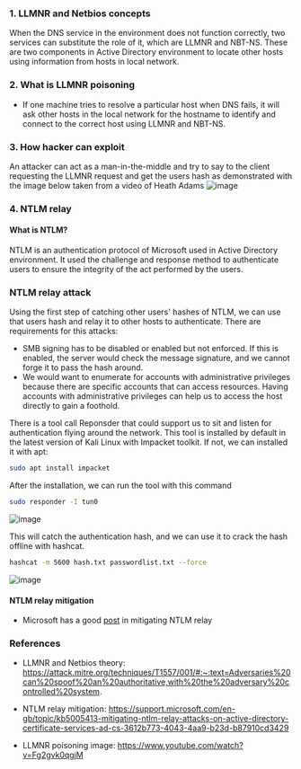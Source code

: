 ### 1. LLMNR and Netbios concepts

When the DNS service in the environment does not function correctly, two services can substitute the role of it, which are LLMNR and NBT-NS. These are two components in Active Directory environment to locate other hosts using information from hosts in local network.


### 2. What is LLMNR poisoning 
-	If one machine tries to resolve a particular host when DNS fails, it will ask other hosts in the local network for the hostname to identify and connect to the correct host using LLMNR and NBT-NS.

### 3. How hacker can exploit 
An attacker can act as a man-in-the-middle and try to say to the client requesting the LLMNR request and get the users hash as demonstrated with the image below taken from a video of Heath Adams
![image](https://user-images.githubusercontent.com/112114250/202667392-a03ced23-6c1b-445a-bb9a-d61ae2a77bfd.png)

### 4. NTLM relay
#### What is NTLM?
NTLM is an authentication protocol of Microsoft used in Active Directory environment. It used the challenge and response method to authenticate users to ensure the integrity of the act performed by the users.

### NTLM relay attack
Using the first step of catching other users' hashes of NTLM, we can use that users hash and relay it to other hosts to authenticate. There are requirements for this attacks:
- SMB signing has to be disabled or enabled but not enforced. If this is enabled, the server would check the message signature, and we cannot forge it to pass the hash around.
- We would want to enumerate for accounts with administrative privileges because there are specific accounts that can access resources. Having accounts with administrative privileges can help us to access the host directly to gain a foothold.

There is a tool call Reponsder that could support us to sit and listen for authentication flying around the network. This tool is installed by default in the latest version of Kali Linux with Impacket toolkit. If not, we can installed it with apt:
```bash
sudo apt install impacket
```

After the installation, we can run the tool with this command

```bash
sudo responder -I tun0
```
![image](https://user-images.githubusercontent.com/112114250/230697847-eb65b370-588e-46f8-ac67-2a1fcb946f99.png)

This will catch the authentication hash, and we can use it to crack the hash offline with hashcat.

```bash
hashcat -m 5600 hash.txt passwordlist.txt --force
```
![image](https://user-images.githubusercontent.com/112114250/230697887-36ec9275-0265-4f77-8d39-af67d560a55b.png)


#### NTLM relay mitigation
- Microsoft has a good [post](https://support.microsoft.com/en-gb/topic/kb5005413-mitigating-ntlm-relay-attacks-on-active-directory-certificate-services-ad-cs-3612b773-4043-4aa9-b23d-b87910cd3429) in mitigating NTLM relay


### References
- LLMNR and Netbios theory: https://attack.mitre.org/techniques/T1557/001/#:~:text=Adversaries%20can%20spoof%20an%20authoritative,with%20the%20adversary%20controlled%20system.


- NTLM relay mitigation: https://support.microsoft.com/en-gb/topic/kb5005413-mitigating-ntlm-relay-attacks-on-active-directory-certificate-services-ad-cs-3612b773-4043-4aa9-b23d-b87910cd3429

- LLMNR poisoning image: https://www.youtube.com/watch?v=Fg2gvk0qgjM

